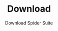 ---
title: Download
subtitle: Download Spider Suite
description: Download Spider Suite for windows and linux
layout: page
show_sidebar: false
hero_image: /img/hero3.png
hero_height: is-medium
hero_darken: true
image: /img/hero3.png
---
